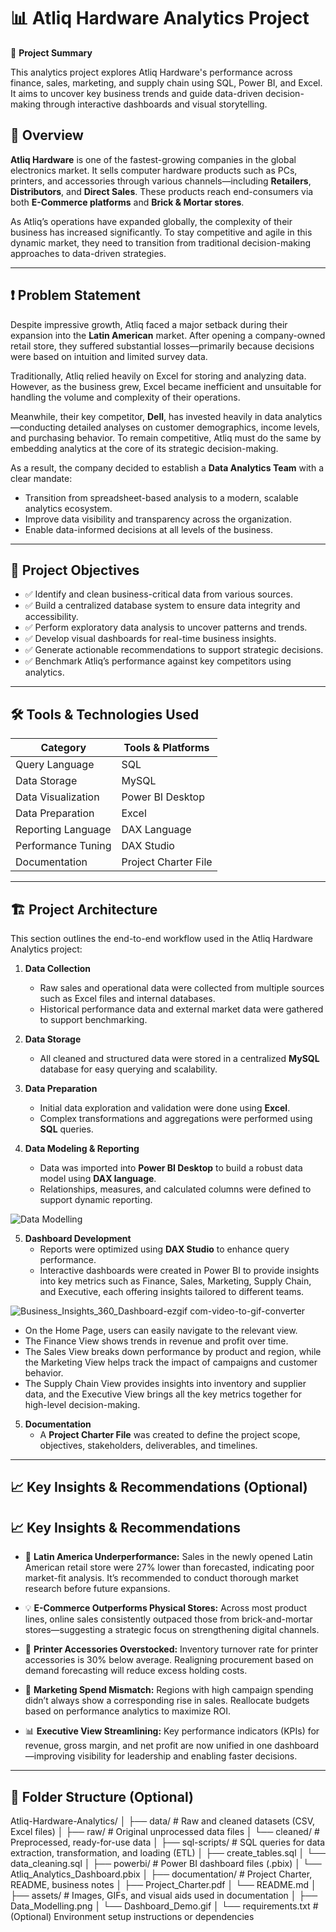 # 📊 Atliq Hardware Analytics Project

🎯 **Project Summary**

This analytics project explores Atliq Hardware's performance across finance, sales, marketing, and supply chain using SQL, Power BI, and Excel. It aims to uncover key business trends and guide data-driven decision-making through interactive dashboards and visual storytelling.

## 📁 Overview

**Atliq Hardware** is one of the fastest-growing companies in the global electronics market. It sells computer hardware products such as PCs, printers, and accessories through various channels—including **Retailers**, **Distributors**, and **Direct Sales**. These products reach end-consumers via both **E-Commerce platforms** and **Brick & Mortar stores**.

As Atliq’s operations have expanded globally, the complexity of their business has increased significantly. To stay competitive and agile in this dynamic market, they need to transition from traditional decision-making approaches to data-driven strategies.

---

## ❗ Problem Statement

Despite impressive growth, Atliq faced a major setback during their expansion into the **Latin American** market. After opening a company-owned retail store, they suffered substantial losses—primarily because decisions were based on intuition and limited survey data.

Traditionally, Atliq relied heavily on Excel for storing and analyzing data. However, as the business grew, Excel became inefficient and unsuitable for handling the volume and complexity of their operations.

Meanwhile, their key competitor, **Dell**, has invested heavily in data analytics—conducting detailed analyses on customer demographics, income levels, and purchasing behavior. To remain competitive, Atliq must do the same by embedding analytics at the core of its strategic decision-making.

As a result, the company decided to establish a **Data Analytics Team** with a clear mandate:
- Transition from spreadsheet-based analysis to a modern, scalable analytics ecosystem.
- Improve data visibility and transparency across the organization.
- Enable data-informed decisions at all levels of the business.

---

## 🎯 Project Objectives

- ✅ Identify and clean business-critical data from various sources.
- ✅ Build a centralized database system to ensure data integrity and accessibility.
- ✅ Perform exploratory data analysis to uncover patterns and trends.
- ✅ Develop visual dashboards for real-time business insights.
- ✅ Generate actionable recommendations to support strategic decisions.
- ✅ Benchmark Atliq’s performance against key competitors using analytics.

---

## 🛠️ Tools & Technologies Used

| Category             | Tools & Platforms                         |
|----------------------|--------------------------------------------|
| Query Language       | SQL                                        |
| Data Storage         | MySQL                                      |
| Data Visualization   | Power BI Desktop                           |
| Data Preparation     | Excel                                      |
| Reporting Language   | DAX Language                               |
| Performance Tuning   | DAX Studio                                 |
| Documentation        | Project Charter File                       |

---

## 🏗️ Project Architecture

This section outlines the end-to-end workflow used in the Atliq Hardware Analytics project:

1. **Data Collection**
   - Raw sales and operational data were collected from multiple sources such as Excel files and internal databases.
   - Historical performance data and external market data were gathered to support benchmarking.

2. **Data Storage**
   - All cleaned and structured data were stored in a centralized **MySQL** database for easy querying and scalability.

3. **Data Preparation**
   - Initial data exploration and validation were done using **Excel**.
   - Complex transformations and aggregations were performed using **SQL** queries.

4. **Data Modeling & Reporting**
   - Data was imported into **Power BI Desktop** to build a robust data model using **DAX language**.
   - Relationships, measures, and calculated columns were defined to support dynamic reporting.
     
![Data Modelling](https://github.com/user-attachments/assets/8a0124a4-c7de-4d3f-b31a-1d4c45a2b01a)

5. **Dashboard Development** 
   - Reports were optimized using **DAX Studio** to enhance query performance.
   - Interactive dashboards were created in Power BI to provide insights into key metrics such as Finance, Sales, Marketing, Supply Chain, and Executive, each offering insights tailored to different teams.

![Business_Insights_360_Dashboard-ezgif com-video-to-gif-converter](https://github.com/user-attachments/assets/ed43abec-9ba9-4add-a6a6-796bddc438f8)

   - On the Home Page, users can easily navigate to the relevant view.
   - The Finance View shows trends in revenue and profit over time.
   - The Sales View breaks down performance by product and region, while the Marketing View helps track the impact of campaigns and customer behavior.
   - The Supply Chain View provides insights into inventory and supplier data, and the Executive View brings all the key metrics together for high-level decision-making.


5. **Documentation**
   - A **Project Charter File** was created to define the project scope, objectives, stakeholders, deliverables, and timelines.

---

## 📈 Key Insights & Recommendations (Optional)

## 📈 Key Insights & Recommendations

- 🔻 **Latin America Underperformance:** Sales in the newly opened Latin American retail store were 27% lower than forecasted, indicating poor market-fit analysis. It’s recommended to conduct thorough market research before future expansions.

- 💡 **E-Commerce Outperforms Physical Stores:** Across most product lines, online sales consistently outpaced those from brick-and-mortar stores—suggesting a strategic focus on strengthening digital channels.

- 🛒 **Printer Accessories Overstocked:** Inventory turnover rate for printer accessories is 30% below average. Realigning procurement based on demand forecasting will reduce excess holding costs.

- 📢 **Marketing Spend Mismatch:** Regions with high campaign spending didn’t always show a corresponding rise in sales. Reallocate budgets based on performance analytics to maximize ROI.

- 📊 **Executive View Streamlining:** Key performance indicators (KPIs) for revenue, gross margin, and net profit are now unified in one dashboard—improving visibility for leadership and enabling faster decisions.

---

## 📂 Folder Structure (Optional)

Atliq-Hardware-Analytics/
│
├── data/                     # Raw and cleaned datasets (CSV, Excel files)
│   ├── raw/                  # Original unprocessed data files
│   └── cleaned/              # Preprocessed, ready-for-use data
│
├── sql-scripts/             # SQL queries for data extraction, transformation, and loading (ETL)
│   ├── create_tables.sql
│   └── data_cleaning.sql
│
├── powerbi/                 # Power BI dashboard files (.pbix)
│   └── Atliq_Analytics_Dashboard.pbix
│
├── documentation/           # Project Charter, README, business notes
│   ├── Project_Charter.pdf
│   └── README.md
│
├── assets/                  # Images, GIFs, and visual aids used in documentation
│   ├── Data_Modelling.png
│   └── Dashboard_Demo.gif
│
└── requirements.txt         # (Optional) Environment setup instructions or dependencies
